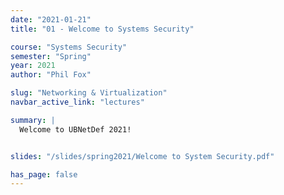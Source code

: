 ```yaml
---
date: "2021-01-21"
title: "01 - Welcome to Systems Security"

course: "Systems Security"
semester: "Spring"
year: 2021
author: "Phil Fox"

slug: "Networking & Virtualization"
navbar_active_link: "lectures"

summary: |
  Welcome to UBNetDef 2021!


slides: "/slides/spring2021/Welcome to System Security.pdf"

has_page: false
---
```

